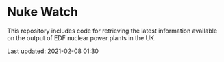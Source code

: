 # Nuke Watch

This repository includes code for retrieving the latest information available on the output of EDF nuclear power plants in the UK.

Last updated: 2021-02-08 01:30